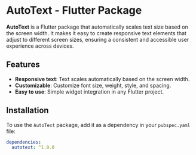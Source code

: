 # AutoText - Flutter Package

**AutoText** is a Flutter package that automatically scales text size based on the screen width. It makes it easy to create responsive text elements that adjust to different screen sizes, ensuring a consistent and accessible user experience across devices.

## Features

- **Responsive text**: Text scales automatically based on the screen width.
- **Customizable**: Customize font size, weight, style, and spacing.
- **Easy to use**: Simple widget integration in any Flutter project.

## Installation

To use the `AutoText` package, add it as a dependency in your `pubspec.yaml` file:

```yaml
dependencies:
  autotext: ^1.0.0
